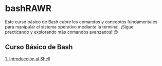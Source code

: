 # bashRAWR
Este curso básico de Bash cubre los comandos y conceptos fundamentales para manipular el sistema operativo mediante la terminal. ¡Sigue practicando y explorando más comandos avanzados! 😊

## **Curso Básico de Bash**
[1. Introducción al Shell](1.%20Introducción%20al%20Shell#1-introducción-al-shell)